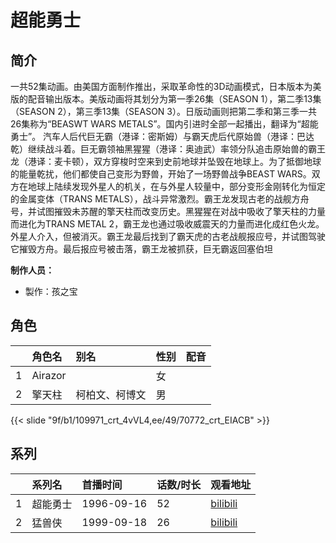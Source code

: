 # 超能勇士


## 简介

一共52集动画。由美国方面制作推出，采取革命性的3D动画模式，日本版本为美版的配音输出版本。美版动画将其划分为第一季26集（SEASON 1），第二季13集（SEASON 2），第三季13集（SEASON 3）。日版动画则把第二季和第三季一共26集称为“BEASWT WARS METALS”。国内引进时全部一起播出，翻译为“超能勇士”。
汽车人后代巨无霸（港译：密斯姆）与霸天虎后代原始兽（港译：巴达乾）继续战斗着。巨无霸领袖黑猩猩（港译：奥迪武）率领分队追击原始兽的霸王龙（港译：麦卡顿），双方穿梭时空来到史前地球并坠毁在地球上。为了抵御地球的能量乾扰，他们都使自己变形为野兽，开始了一场野兽战争BEAST WARS。双方在地球上陆续发现外星人的机关，在与外星人较量中，部分变形金刚转化为恒定的金属变体（TRANS METALS），战斗异常激烈。霸王龙发现古老的战舰方舟号，并试图摧毁未苏醒的擎天柱而改变历史。黑猩猩在对战中吸收了擎天柱的力量而进化为TRANS METAL 2，霸王龙也通过吸收威震天的力量而进化成红色火龙。外星人介入，但被消灭。霸王龙最后找到了霸天虎的古老战舰报应号，并试图驾驶它摧毁方舟。最后报应号被击落，霸王龙被抓获，巨无霸返回塞伯坦

**制作人员：**
- 製作：孩之宝

## 角色

|     |   角色名   |   别名  | 性别 |  配音  |
|:--- |:------  |:----      |:---  |:--   |
| 1 | Airazor |  | 女 |  |
| 2 | 擎天柱 | 柯柏文、柯博文 | 男 |  |

{{< slide "9f/b1/109971_crt_4vVL4,ee/49/70772_crt_EIACB" >}}

## 系列

|     |   系列名   |   首播时间  | 话数/时长  | 观看地址 |
|:---  |:------    |:----      |:---       |:---  |
| 1 | 超能勇士 | 1996-09-16 | 52 | [bilibili](https://www.bilibili.com/video/BV1rx411q7M8)  |
| 2 | 猛兽侠 | 1999-09-18 | 26 | [bilibili](https://www.bilibili.com/video/BV1rx411q7M8?p=53)  |



